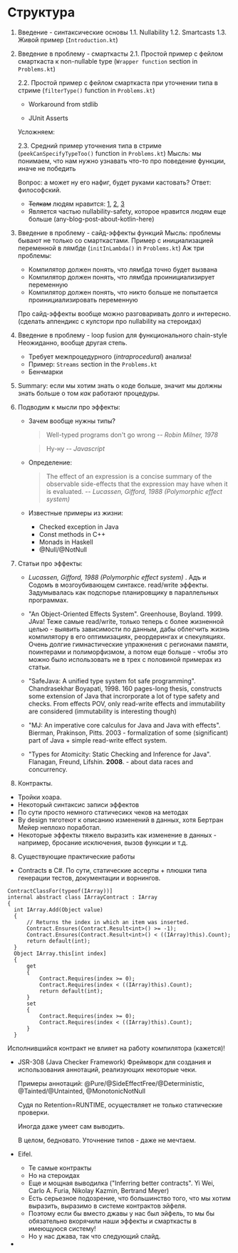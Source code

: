 # Структура

1. Введение - синтаксические основы
    1.1. Nullability
    1.2. Smartcasts
    1.3. Живой пример (`Introduction.kt`)
2. Введение в проблему - смарткасты
    2.1. Простой пример с фейлом смарткаста к non-nullable type (`Wrapper function` section in `Problems.kt`)

    2.2. Простой пример с фейлом смарткаста при уточнении типа в стриме (`filterType()` function in `Problems.kt`)
    - Workaround from stdlib

    - JUnit Asserts 

    Усложняем:

    2.3. Средний пример уточнения типа в стриме (`peekCanSpecifyTypeToo()` function in `Problems.kt`)
    Мысль: мы понимаем, что нам нужно узнавать что-то про поведение функции, иначе не победить

    Вопрос: а может ну его нафиг, будет руками кастовать?
    Ответ: философский.
      - ~~Телкам~~ людям нравится: [1](https://blog.jooq.org/2016/03/31/10-features-i-wish-java-would-steal-from-the-kotlin-language/), [2](http://petersommerhoff.com/dev/kotlin/kotlin-for-java-devs/), [3](https://blog.goposse.com/smart-casts-in-kotlin-6c541654e0d1#.sdthv064q)
      - Является частью nullability-safety, которое нравится людям еще больше (any-blog-post-about-kotlin-here)

3. Введение в проблему - сайд-эффекты функций
  Мысль: проблемы бывают не только со смарткастами.
  Пример с инициализацией переменной в лямбде (`initInLambda()` in `Problems.kt`)
  Аж три проблемы:
    - Компилятор должен понять, что лямбда точно будет вызвана
    - Компилятор должен понять, что лямбда проинициализирует переменную
    - Компилятор должен понять, что никто больше не попытается проинициализировать переменную

    Про сайд-эффекты вообще можно разговаривать долго и интересно. (сделать аппендикс с кулстори про nullability на стероидах)


4. Введение в проблему - loop fusion для функционального chain-style
  Неожиданно, вообще другая степь.
    - Требует межпроцедурного (*intraprocedural*) анализа!
    - Пример: `Streams` section in the `Problems.kt`
    - Бенчмарки

5. Summary: если мы хотим знать о коде больше, значит мы должны знать больше о том *как* работают процедуры.

6. Подводим к мысли про эффекты:
    - Зачем вообще нужны типы?
      > Well-typed programs don't go wrong
      > -- <cite> Robin Milner, 1978

      > Ну-ну
      > -- <cite> Javascript </cite>

    - Определение:

      > The effect of an expression is a concise summary of the observable side-effects that the expression may have when it is evaluated.
      > -- <cite> Lucassen, Gifford, 1988 (Polymorphic effect system) </cite>

    - Известные примеры из жизни:
      - Checked exception in Java
      - Const methods in C++
      - Monads in Haskell
      - @Null/@NotNull

8. Статьи про эффекты:
    - <cite> Lucassen, Gifford, 1988 (Polymorphic effect system) </cite>. Адъ и Содомъ в мозгоубивающем синтаксе. read/write эффекты. Задумывалась как подспорье планировщику в параллельных программах.

    -  "An Object-Oriented Effects System". Greenhouse, Boyland. 1999. JAva! Теже самые read/write, только теперь с более жизненной целью - выявить зависимости по данным, дабы облегчить жизнь компилятору в его оптимизациях, реордерингах и спекуляциях. Очень долгие гимнастические упражнения с регионами памяти, поинтерами и полиморфизмом, а потом еще больше - чтобы это можно было использовать не в трех с половиной примерах из статьи.

    - "SafeJava: A unified type system fot safe programming". Chandrasekhar Boyapati, 1998. 160 pages-long thesis, constructs some extension of Java that incrorporate a lot of type safety and checks. From effects POV, only read-write effects and immutability are considered (immutability is interesting though)

    - "MJ: An imperative core calculus for Java and Java with effects". Bierman, Prakinson, Pitts. 2003 - formalization of some (significant) part of Java + simple read-write effect system.

    - "Types for Atomicity: Static Checking and Inference for Java". Flanagan, Freund, Lifshin. **2008**. - about data races and concurrency.

7. Контракты.
  - Тройки хоара.
  - Некоторый синтаксис записи эффектов
  - По сути просто немного статичесикх чеков на методах
  - By design тяготеют к описанию изменений в данных, хотя Бертран Мейер неплохо поработал.
  - Некоторые эффекты тяжело выразить как изменение в данных - например, бросание исключения, вызов функции и т.д.

8. Существующие практические работы
  - Contracts в C#. По сути, статические ассерты + плюшки типа генерации тестов, документации и ворнингов.
  ```
  ContractClassFor(typeof(IArray))]
internal abstract class IArrayContract : IArray
{
    int IArray.Add(Object value)
    {
        // Returns the index in which an item was inserted.
        Contract.Ensures(Contract.Result<int>() >= -1);
        Contract.Ensures(Contract.Result<int>() < ((IArray)this).Count);
        return default(int);
    }
    Object IArray.this[int index]
    {
        get
        {
            Contract.Requires(index >= 0);
            Contract.Requires(index < ((IArray)this).Count);
            return default(int);
        }
        set
        {
            Contract.Requires(index >= 0);
            Contract.Requires(index < ((IArray)this).Count);
        }
    }
  ```
  Исполнившийся контракт не влияет на работу компилятора (кажется)!

  - JSR-308 (Java Checker Framework)
    Фреймворк для создания и использования аннотаций, реализующих некоторые чеки.

    Примеры аннотаций: @Pure/@SideEffectFree/@Deterministic, @Tainted/@Untainted, @MonotonicNotNull

    Судя по Retention=RUNTIME, осуществляет не только статические проверки.

    Иногда даже умеет сам выводить.

    В целом, бедновато. Уточнение типов - даже не мечтаем.

  - Eifel.
    - Те самые контракты
    - Но на стероидах
    - Еще и мощная выводилка ("Inferring better contracts". Yi Wei, Carlo A. Furia, Nikolay Kazmin, Bertrand Meyer)
    - Есть серьезное подозрение, что большинство того, что мы хотим выразить, выразимо в системе контрактов эйфеля.
    - Поэтому если бы вместо джавы у нас был эйфель, то мы бы обязательно вкорячили наши эффекты и смарткасты в имеющуюся систему!
    - Но у нас джава, так что следующий слайд.

  -
